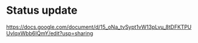 # Status update
https://docs.google.com/document/d/15_oNa_tvSypt1vW13pLvu_8tDFKTPUUvIqxWbb6IQmY/edit?usp=sharing
